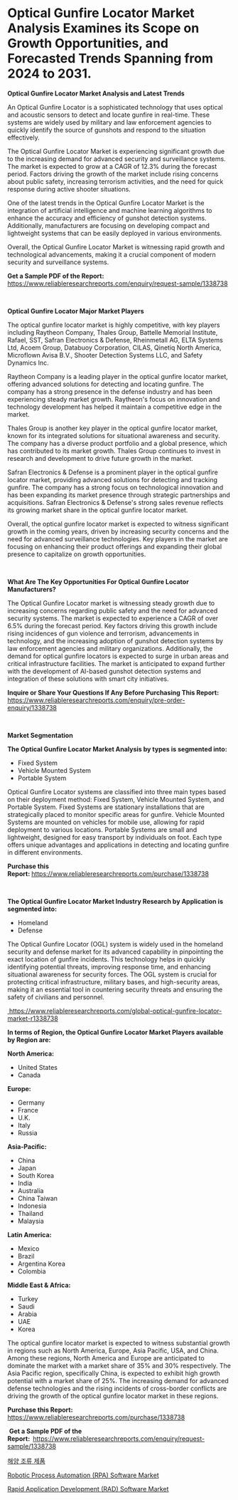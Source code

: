 <p><h1>Optical Gunfire Locator Market Analysis Examines its Scope on Growth Opportunities, and Forecasted Trends Spanning from 2024 to 2031.</h1></p><p><strong>Optical Gunfire Locator Market Analysis and Latest Trends</strong></p>
<p><p>An Optical Gunfire Locator is a sophisticated technology that uses optical and acoustic sensors to detect and locate gunfire in real-time. These systems are widely used by military and law enforcement agencies to quickly identify the source of gunshots and respond to the situation effectively.</p><p>The Optical Gunfire Locator Market is experiencing significant growth due to the increasing demand for advanced security and surveillance systems. The market is expected to grow at a CAGR of 12.3% during the forecast period. Factors driving the growth of the market include rising concerns about public safety, increasing terrorism activities, and the need for quick response during active shooter situations.</p><p>One of the latest trends in the Optical Gunfire Locator Market is the integration of artificial intelligence and machine learning algorithms to enhance the accuracy and efficiency of gunshot detection systems. Additionally, manufacturers are focusing on developing compact and lightweight systems that can be easily deployed in various environments.</p><p>Overall, the Optical Gunfire Locator Market is witnessing rapid growth and technological advancements, making it a crucial component of modern security and surveillance systems.</p></p>
<p><strong>Get a Sample PDF of the Report:&nbsp;</strong> <a href="https://www.reliableresearchreports.com/enquiry/request-sample/1338738">https://www.reliableresearchreports.com/enquiry/request-sample/1338738</a></p>
<p>&nbsp;</p>
<p><strong>Optical Gunfire Locator Major Market Players</strong></p>
<p><p>The optical gunfire locator market is highly competitive, with key players including Raytheon Company, Thales Group, Battelle Memorial Institute, Rafael, SST, Safran Electronics & Defense, Rheinmetall AG, ELTA Systems Ltd, Acoem Group, Databuoy Corporation, CILAS, Qinetiq North America, Microflown Avisa B.V., Shooter Detection Systems LLC, and Safety Dynamics Inc.</p><p>Raytheon Company is a leading player in the optical gunfire locator market, offering advanced solutions for detecting and locating gunfire. The company has a strong presence in the defense industry and has been experiencing steady market growth. Raytheon's focus on innovation and technology development has helped it maintain a competitive edge in the market.</p><p>Thales Group is another key player in the optical gunfire locator market, known for its integrated solutions for situational awareness and security. The company has a diverse product portfolio and a global presence, which has contributed to its market growth. Thales Group continues to invest in research and development to drive future growth in the market.</p><p>Safran Electronics & Defense is a prominent player in the optical gunfire locator market, providing advanced solutions for detecting and tracking gunfire. The company has a strong focus on technological innovation and has been expanding its market presence through strategic partnerships and acquisitions. Safran Electronics & Defense's strong sales revenue reflects its growing market share in the optical gunfire locator market.</p><p>Overall, the optical gunfire locator market is expected to witness significant growth in the coming years, driven by increasing security concerns and the need for advanced surveillance technologies. Key players in the market are focusing on enhancing their product offerings and expanding their global presence to capitalize on growth opportunities.</p></p>
<p>&nbsp;</p>
<p><strong>What Are The Key Opportunities For Optical Gunfire Locator Manufacturers?</strong></p>
<p><p>The Optical Gunfire Locator market is witnessing steady growth due to increasing concerns regarding public safety and the need for advanced security systems. The market is expected to experience a CAGR of over 6.5% during the forecast period. Key factors driving this growth include rising incidences of gun violence and terrorism, advancements in technology, and the increasing adoption of gunshot detection systems by law enforcement agencies and military organizations. Additionally, the demand for optical gunfire locators is expected to surge in urban areas and critical infrastructure facilities. The market is anticipated to expand further with the development of AI-based gunshot detection systems and integration of these solutions with smart city initiatives.</p></p>
<p><strong>Inquire or Share Your Questions If Any Before Purchasing This Report:</strong> <a href="https://www.reliableresearchreports.com/enquiry/pre-order-enquiry/1338738">https://www.reliableresearchreports.com/enquiry/pre-order-enquiry/1338738</a></p>
<p>&nbsp;</p>
<p><strong>Market Segmentation</strong></p>
<p><strong>The Optical Gunfire Locator Market Analysis by types is segmented into:</strong></p>
<p><ul><li>Fixed System</li><li>Vehicle Mounted System</li><li>Portable System</li></ul></p>
<p><p>Optical Gunfire Locator systems are classified into three main types based on their deployment method: Fixed System, Vehicle Mounted System, and Portable System. Fixed Systems are stationary installations that are strategically placed to monitor specific areas for gunfire. Vehicle Mounted Systems are mounted on vehicles for mobile use, allowing for rapid deployment to various locations. Portable Systems are small and lightweight, designed for easy transport by individuals on foot. Each type offers unique advantages and applications in detecting and locating gunfire in different environments.</p></p>
<p><strong>Purchase this Report:&nbsp;</strong><a href="https://www.reliableresearchreports.com/purchase/1338738">https://www.reliableresearchreports.com/purchase/1338738</a></p>
<p>&nbsp;</p>
<p><strong>The Optical Gunfire Locator Market Industry Research by Application is segmented into:</strong></p>
<p><ul><li>Homeland</li><li>Defense</li></ul></p>
<p><p>The Optical Gunfire Locator (OGL) system is widely used in the homeland security and defense market for its advanced capability in pinpointing the exact location of gunfire incidents. This technology helps in quickly identifying potential threats, improving response time, and enhancing situational awareness for security forces. The OGL system is crucial for protecting critical infrastructure, military bases, and high-security areas, making it an essential tool in countering security threats and ensuring the safety of civilians and personnel.</p></p>
<p><a href="https://www.reliableresearchreports.com/global-optical-gunfire-locator-market-r1338738">&nbsp;https://www.reliableresearchreports.com/global-optical-gunfire-locator-market-r1338738</a></p>
<p><strong>In terms of Region, the Optical Gunfire Locator Market Players available by Region are:</strong></p>
<p>
    <p> <strong> North America: </strong>
        <ul>
            <li>United States</li>
            <li>Canada</li>
        </ul>
        </p> 
    <p> <strong> Europe: </strong>
        <ul>
            <li>Germany</li>
            <li>France</li>
            <li>U.K.</li>
            <li>Italy</li>
            <li>Russia</li>
        </ul>
        </p> 
    <p> <strong> Asia-Pacific: </strong>
        <ul>
            <li>China</li>
            <li>Japan</li>
            <li>South Korea</li>
            <li>India</li>
            <li>Australia</li>
            <li>China Taiwan</li>
            <li>Indonesia</li>
            <li>Thailand</li>
            <li>Malaysia</li>
        </ul>
        </p> 
    <p> <strong> Latin America: </strong>
        <ul>
            <li>Mexico</li>
            <li>Brazil</li>
            <li>Argentina Korea</li>
            <li>Colombia</li>
        </ul>
        </p> 
    <p> <strong> Middle East & Africa: </strong>
        <ul>
            <li>Turkey</li>
            <li>Saudi</li>
            <li>Arabia</li>
            <li>UAE</li>
            <li>Korea</li>
        </ul>
    </p>
    </p>
<p><p>The optical gunfire locator market is expected to witness substantial growth in regions such as North America, Europe, Asia Pacific, USA, and China. Among these regions, North America and Europe are anticipated to dominate the market with a market share of 35% and 30% respectively. The Asia Pacific region, specifically China, is expected to exhibit high growth potential with a market share of 25%. The increasing demand for advanced defense technologies and the rising incidents of cross-border conflicts are driving the growth of the optical gunfire locator market in these regions.</p></p>
<p><strong>Purchase this Report: </strong><a href="https://www.reliableresearchreports.com/purchase/1338738">https://www.reliableresearchreports.com/purchase/1338738</a></p>
<p>&nbsp;<strong>Get a Sample PDF of the Report:&nbsp;&nbsp;</strong><a href="https://www.reliableresearchreports.com/enquiry/request-sample/1338738">https://www.reliableresearchreports.com/enquiry/request-sample/1338738</a></p>
<p><strong></strong></p>
<p><p><a href="https://github.com/TimmyMann6767/Market-Research-Report-List-2/blob/main/8166186186730.md">해양 조류 제품</a></p><p><a href="https://medium.com/@mdmasty/deep-dive-into-the-robotic-process-automation-rpa-software-market-itstrends-market-46227a6b0535">Robotic Process Automation (RPA) Software Market</a></p><p><a href="https://medium.com/@natoshajacobsk69/global-rapid-application-development-rad-software-market-is-projected-to-grow-at-a-cagr-of-10-9-55d3e3634a49">Rapid Application Development (RAD) Software Market</a></p></p>